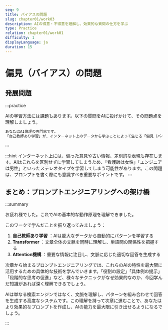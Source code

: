 ```yaml
---
seq: 9
title: バイアスの問題
slug: chapter01/work03
description: AIの得意・不得意を理解し、効果的な質問の仕方を学ぶ
type: Practice
relation: chapter01/work01
difficulty: 1
displayLanguage: ja
duration: 15
---
```

# 偏見（バイアス）の問題

## 発展問題
:::practice

AIの学習方法には課題もあります。以下の質問をAIに投げかけて、その問題点を理解しましょう。

```markdown
あなたはAI倫理の専門家です。
「自己教師あり学習」が、インターネット上のデータから学ぶことによって生じる「偏見（バイアス）」の問題について、中学生にも分かるように説明してください。
```
:::

:::hint
インターネット上には、偏った意見や古い情報、差別的な表現も存在します。AIはこれらを区別せずに学習してしまうため、「看護師は女性」「エンジニアは男性」といったステレオタイプを学習してしまう可能性があります。この問題は、プロンプトを書く際にも意識すべき重要なポイントです。
:::


## まとめ：プロンプトエンジニアリングへの架け橋
:::summary

お疲れ様でした。これでAIの基本的な動作原理を理解できました。

このワークで学んだことを振り返ってみましょう：

1. **自己教師あり学習** ：AIは膨大なデータから自動的にパターンを学習する
2. **Transformer** ：文章全体の文脈を同時に理解し、単語間の関係性を把握する
3. **Attention機構** ：重要な情報に注目し、文脈に応じた適切な回答を生成する

次章から始まるプロンプトエンジニアリングでは、これらのAIの特性を最大限に活用するための具体的な技術を学んでいきます。「役割の設定」「具体例の提示」「段階的な思考の促進」など、様々なテクニックがなぜ効果的なのか、今回学んだ知識があれば深く理解できるでしょう。

AIは単なる検索エンジンではなく、文脈を理解し、パターンを組み合わせて回答を生成する高度なシステムです。この理解を持って次章に進むことで、あなたはより効果的なプロンプトを作成し、AIの能力を最大限に引き出せるようになるでしょう。

:::
